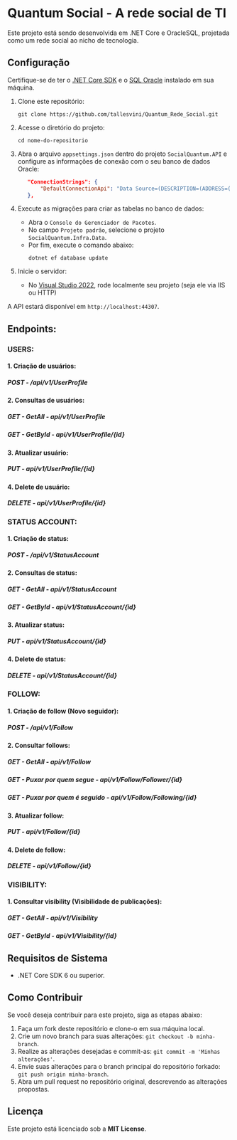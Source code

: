 # Quantum Social - A rede social de TI

Este projeto está sendo desenvolvida em .NET Core e OracleSQL, projetada como um rede social ao nicho de tecnologia.

## Configuração

Certifique-se de ter o [.NET Core SDK](https://dotnet.microsoft.com/download) e o [SQL Oracle](https://www.oracle.com/br/database/sqldeveloper/) instalado em sua máquina.

1. Clone este repositório:

   ```
   git clone https://github.com/tallesvini/Quantum_Rede_Social.git
   ```

2. Acesse o diretório do projeto:

   ```
   cd nome-do-repositorio
   ```

3. Abra o arquivo `appsettings.json` dentro do projeto `SocialQuantum.API` e configure as informações de conexão com o seu banco de dados Oracle:

   ```json
      "ConnectionStrings": {
          "DefaultConnectionApi": "Data Source=(DESCRIPTION=(ADDRESS=(PROTOCOL=TCP)(HOST=localhost)(PORT=1521))(CONNECT_DATA=(SERVICE_NAME=XEPDB1)));User Id=_YOUR_USER_DB_;Password=_YOUR_PASS_DB_;"
      },
   ```

4. Execute as migrações para criar as tabelas no banco de dados:

    - Abra o `Console do Gerenciador de Pacotes`.
    - No campo `Projeto padrão`, selecione o projeto `SocialQuantum.Infra.Data`.
    - Por fim, execute o comando abaixo:
        ```
        dotnet ef database update
        ```

5. Inicie o servidor:

    - No [Visual Studio 2022](https://visualstudio.microsoft.com/pt-br/), rode localmente seu projeto (seja ele via IIS ou HTTP)

A API estará disponível em `http://localhost:44307`.

## Endpoints:

### USERS:

#### 1. Criação de usuários:   
##### POST - /api/v1/UserProfile

#### 2. Consultas de usuários:
##### GET - GetAll - api/v1/UserProfile
##### GET - GetById - api/v1/UserProfile/{id}

#### 3. Atualizar usuário:
##### PUT - api/v1/UserProfile/{id}

#### 4. Delete de usuário:
##### DELETE - api/v1/UserProfile/{id}

### STATUS ACCOUNT:

#### 1. Criação de status:   
##### POST - /api/v1/StatusAccount

#### 2. Consultas de status:
##### GET - GetAll - api/v1/StatusAccount
##### GET - GetById - api/v1/StatusAccount/{id}

#### 3. Atualizar status:
##### PUT - api/v1/StatusAccount/{id}

#### 4. Delete de status:
##### DELETE - api/v1/StatusAccount/{id}

### FOLLOW:

#### 1. Criação de follow (Novo seguidor):   
##### POST - /api/v1/Follow

#### 2. Consultar follows:
##### GET - GetAll - api/v1/Follow
##### GET - Puxar por quem segue - api/v1/Follow/Follower/{id}
##### GET - Puxar por quem é seguido - api/v1/Follow/Following/{id}

#### 3. Atualizar follow:
##### PUT - api/v1/Follow/{id}

#### 4. Delete de follow:
##### DELETE - api/v1/Follow/{id}

### VISIBILITY:

#### 1. Consultar visibility (Visibilidade de publicações):
##### GET - GetAll - api/v1/Visibility
##### GET - GetById - api/v1/Visibility/{id}


## Requisitos de Sistema

- .NET Core SDK 6 ou superior.

## Como Contribuir

Se você deseja contribuir para este projeto, siga as etapas abaixo:

1. Faça um fork deste repositório e clone-o em sua máquina local.
2. Crie um novo branch para suas alterações: `git checkout -b minha-branch`.
3. Realize as alterações desejadas e commit-as: `git commit -m 'Minhas alterações'`.
4. Envie suas alterações para o branch principal do repositório forkado: `git push origin minha-branch`.
5. Abra um pull request no repositório original, descrevendo as alterações propostas.

## Licença

Este projeto está licenciado sob a **MIT License**.
